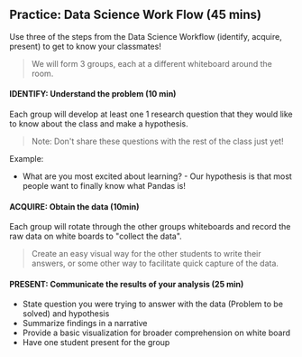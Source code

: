 
## Practice: Data Science Work Flow (45 mins)
Use three of the steps from the Data Science Workflow (identify, acquire, present) to get to know your classmates!

> We will form 3 groups, each at a different whiteboard around the room.

#### IDENTIFY: Understand the problem (10 min)
Each group will develop at least one 1 research question that they would like to know about the class and make a hypothesis.
> Note: Don't share these questions with the rest of the class just yet!

Example:
- What are you most excited about learning? - Our hypothesis is that most people want to finally know what Pandas is!


#### ACQUIRE: Obtain the data (10min)
Each group will rotate through the other groups whiteboards and record the raw data on white boards to "collect the data".

> Create an easy visual way for the other students to write their answers, or some other way to facilitate quick capture of the data.

#### PRESENT: Communicate the results of your analysis (25 min)

- State question you were trying to answer with the data (Problem to be solved) and hypothesis
- Summarize findings in a narrative
- Provide a basic visualization for broader comprehension on white board
- Have one student present for the group

